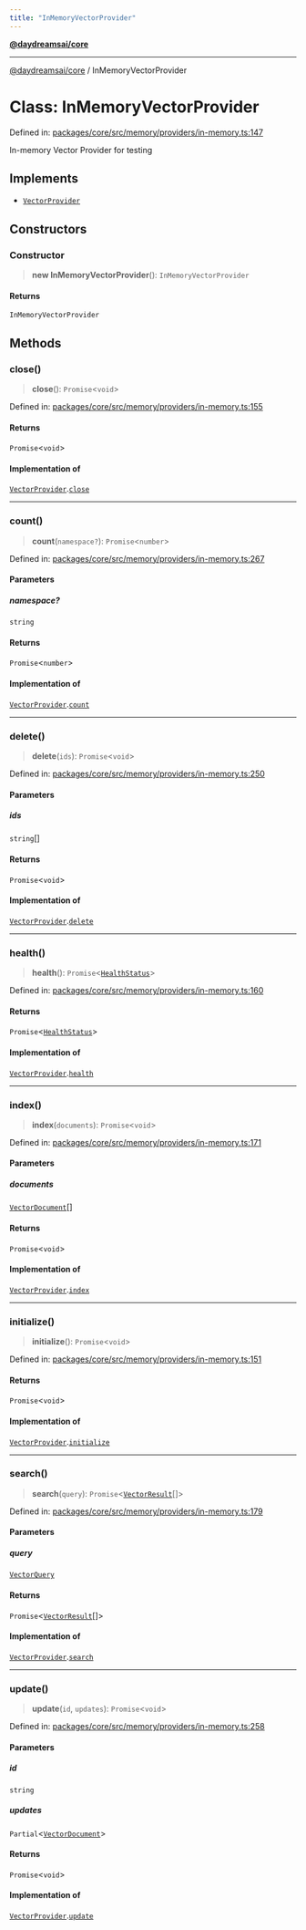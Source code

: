 ```yaml
---
title: "InMemoryVectorProvider"
---
```


[**@daydreamsai/core**](./api-reference.md)

***

[@daydreamsai/core](./api-reference.md) / InMemoryVectorProvider

# Class: InMemoryVectorProvider

Defined in: [packages/core/src/memory/providers/in-memory.ts:147](https://github.com/dojoengine/daydreams/blob/877d54c3d7a1ffa2e1fe799ae3402216c969af05/packages/core/src/memory/providers/in-memory.ts#L147)

In-memory Vector Provider for testing

## Implements

- [`VectorProvider`](./VectorProvider.md)

## Constructors

### Constructor

> **new InMemoryVectorProvider**(): `InMemoryVectorProvider`

#### Returns

`InMemoryVectorProvider`

## Methods

### close()

> **close**(): `Promise`\<`void`\>

Defined in: [packages/core/src/memory/providers/in-memory.ts:155](https://github.com/dojoengine/daydreams/blob/877d54c3d7a1ffa2e1fe799ae3402216c969af05/packages/core/src/memory/providers/in-memory.ts#L155)

#### Returns

`Promise`\<`void`\>

#### Implementation of

[`VectorProvider`](./VectorProvider.md).[`close`](VectorProvider.md#close)

***

### count()

> **count**(`namespace?`): `Promise`\<`number`\>

Defined in: [packages/core/src/memory/providers/in-memory.ts:267](https://github.com/dojoengine/daydreams/blob/877d54c3d7a1ffa2e1fe799ae3402216c969af05/packages/core/src/memory/providers/in-memory.ts#L267)

#### Parameters

##### namespace?

`string`

#### Returns

`Promise`\<`number`\>

#### Implementation of

[`VectorProvider`](./VectorProvider.md).[`count`](VectorProvider.md#count)

***

### delete()

> **delete**(`ids`): `Promise`\<`void`\>

Defined in: [packages/core/src/memory/providers/in-memory.ts:250](https://github.com/dojoengine/daydreams/blob/877d54c3d7a1ffa2e1fe799ae3402216c969af05/packages/core/src/memory/providers/in-memory.ts#L250)

#### Parameters

##### ids

`string`[]

#### Returns

`Promise`\<`void`\>

#### Implementation of

[`VectorProvider`](./VectorProvider.md).[`delete`](VectorProvider.md#delete)

***

### health()

> **health**(): `Promise`\<[`HealthStatus`](./HealthStatus.md)\>

Defined in: [packages/core/src/memory/providers/in-memory.ts:160](https://github.com/dojoengine/daydreams/blob/877d54c3d7a1ffa2e1fe799ae3402216c969af05/packages/core/src/memory/providers/in-memory.ts#L160)

#### Returns

`Promise`\<[`HealthStatus`](./HealthStatus.md)\>

#### Implementation of

[`VectorProvider`](./VectorProvider.md).[`health`](VectorProvider.md#health)

***

### index()

> **index**(`documents`): `Promise`\<`void`\>

Defined in: [packages/core/src/memory/providers/in-memory.ts:171](https://github.com/dojoengine/daydreams/blob/877d54c3d7a1ffa2e1fe799ae3402216c969af05/packages/core/src/memory/providers/in-memory.ts#L171)

#### Parameters

##### documents

[`VectorDocument`](./VectorDocument.md)[]

#### Returns

`Promise`\<`void`\>

#### Implementation of

[`VectorProvider`](./VectorProvider.md).[`index`](VectorProvider.md#index)

***

### initialize()

> **initialize**(): `Promise`\<`void`\>

Defined in: [packages/core/src/memory/providers/in-memory.ts:151](https://github.com/dojoengine/daydreams/blob/877d54c3d7a1ffa2e1fe799ae3402216c969af05/packages/core/src/memory/providers/in-memory.ts#L151)

#### Returns

`Promise`\<`void`\>

#### Implementation of

[`VectorProvider`](./VectorProvider.md).[`initialize`](VectorProvider.md#initialize)

***

### search()

> **search**(`query`): `Promise`\<[`VectorResult`](./VectorResult.md)[]\>

Defined in: [packages/core/src/memory/providers/in-memory.ts:179](https://github.com/dojoengine/daydreams/blob/877d54c3d7a1ffa2e1fe799ae3402216c969af05/packages/core/src/memory/providers/in-memory.ts#L179)

#### Parameters

##### query

[`VectorQuery`](./VectorQuery.md)

#### Returns

`Promise`\<[`VectorResult`](./VectorResult.md)[]\>

#### Implementation of

[`VectorProvider`](./VectorProvider.md).[`search`](VectorProvider.md#search)

***

### update()

> **update**(`id`, `updates`): `Promise`\<`void`\>

Defined in: [packages/core/src/memory/providers/in-memory.ts:258](https://github.com/dojoengine/daydreams/blob/877d54c3d7a1ffa2e1fe799ae3402216c969af05/packages/core/src/memory/providers/in-memory.ts#L258)

#### Parameters

##### id

`string`

##### updates

`Partial`\<[`VectorDocument`](./VectorDocument.md)\>

#### Returns

`Promise`\<`void`\>

#### Implementation of

[`VectorProvider`](./VectorProvider.md).[`update`](VectorProvider.md#update)
